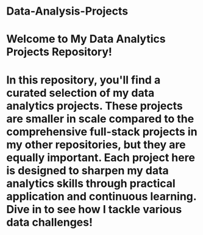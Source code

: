 # Data-Analysis-Projects

# Welcome to My Data Analytics Projects Repository!

# In this repository, you'll find a curated selection of my data analytics projects. These projects are smaller in scale compared to the comprehensive full-stack projects in my other repositories, but they are equally important. Each project here is designed to sharpen my data analytics skills through practical application and continuous learning. Dive in to see how I tackle various data challenges!
